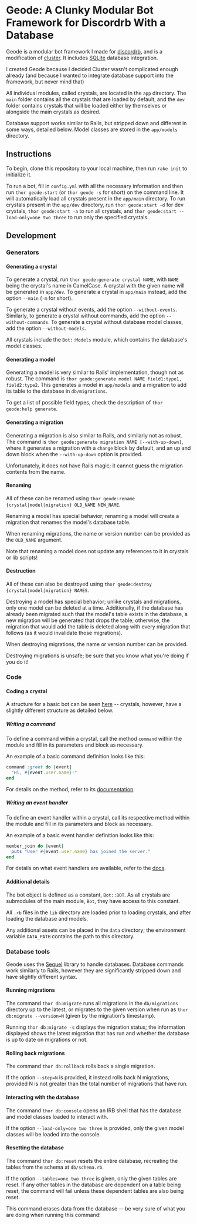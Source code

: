 # Geode: A Clunky Modular Bot Framework for Discordrb With a Database

Geode is a modular bot framework I made for [discordrb](https://github.com/meew0/discordrb),
and is a modification of [cluster](https://github.com/410757864530-dead-salmonids/cluster). It includes 
[SQLite](https://www.sqlite.org/index.html) database integration.

I created Geode because I decided Cluster wasn't complicated enough already
(and because I wanted to integrate database support into the framework, but never mind that)

All individual modules, called crystals, are located in the `app` directory. The `main` folder contains all the crystals
that are loaded by default, and the `dev` folder contains crystals that will be loaded either by themselves or alongside
the main crystals as desired.

Database support works similar to Rails, but stripped down and different in some ways, detailed below. 
Model classes are stored in the `app/models` directory.

## Instructions

To begin, clone this repository to your local machine, then run `rake init` to initialize it.

To run a bot, fill in `config.yml` with all the necessary information and then run `thor geode:start` 
(or `thor geode -s` for short) on the command line. It will automatically load all crystals present in the `app/main` 
directory. To run crystals present in the `app/dev` directory, run `thor geode:start -d` for dev crystals,
`thor geode:start -a` to run all crystals, and `thor geode:start --load-only=one two three` to run only the
specified crystals.

## Development

### Generators

#### Generating a crystal

To generate a crystal, run `thor geode:generate crystal NAME`, with `NAME` being the crystal's name in CamelCase. A
crystal with the given name will be generated in `app/dev`. To generate a crystal in `app/main` instead, add the option
`--main` (`-m` for short).

To generate a crystal without events, add the option `--without-events`. Similarly, to generate a crystal without
commands, add the option `--without-commands`. To generate a crystal without database model classes, add the option
`--without-models`.

All crystals include the `Bot::Models` module, which contains the database's model classes.

#### Generating a model

Generating a model is very similar to Rails' implementation, though not as robust. The command is 
`thor geode:generate model NAME field1:type1, field2:type2`. This generates a model in `app/models` and a migration to
add its table to the database in `db/migrations`. 

To get a list of possible field types, check the description of `thor geode:help generate`.

#### Generating a migration

Generating a migration is also similar to Rails, and similarly not as robust. The command is 
`thor geode:generate migration NAME [--with-up-down]`, where it generates a migration with a `change` block by default,
and an up and down block when the `--with-up-down` option is provided.

Unfortunately, it does not have Rails magic; it cannot guess the migration contents from the name.

#### Renaming

All of these can be renamed using `thor geode:rename {crystal|model|migration} OLD_NAME NEW_NAME`.

Renaming a model has special behavior; renaming a model will create a migration that renames the model's database table.

When renaming migrations, the name or version number can be provided as the `OLD_NAME` argument.

Note that renaming a model does not update any references to it in crystals or lib scripts!

#### Destruction

All of these can also be destroyed using `thor geode:destroy {crystal|model|migration} NAMES`. 

Destroying a model has special behavior; unlike crystals and migrations, only one model can be deleted at a time.
Additionally, if the database has already been migrated such that the model's table exists in the database, a new 
migration will be generated that drops the table; otherwise, the migration that would add the table is deleted along 
with every migration that follows (as it would invalidate those migrations).

When destroying migrations, the name or version number can be provided. 

Destroying migrations is unsafe; be sure that you know what you're doing if you do it!

### Code

#### Coding a crystal

A structure for a basic bot can be seen [here](https://github.com/meew0/discordrb#usage) -- crystals, however, have a
slightly different structure as detailed below.

##### Writing a command

To define a command within a crystal, call the method `command` within the module and fill in its parameters and block 
as necessary. 

An example of a basic command definition looks like this:

```ruby
command :greet do |event|
  "Hi, #{event.user.name}!"
end
```

For details on the method, refer to its
[documentation](https://meew0.github.io/discordrb/master/Discordrb/Commands/CommandContainer.html#command-instance_method).

##### Writing an event handler

To define an event handler within a crystal, call its respective method within the module and fill in its 
parameters and block as necessary.

An example of a basic event handler definition looks like this:
```ruby
member_join do |event|
  puts "User #{event.user.name} has joined the server."
end
```

For details on what event handlers are available, refer to the
[docs](https://meew0.github.io/discordrb/master/Discordrb/EventContainer.html).

#### Additional details

The bot object is defined as a constant, `Bot::BOT`. As all crystals are submodules of the main module, `Bot`, they have
access to this constant.

All `.rb` files in the `lib` directory are loaded prior to loading crystals, and after loading the database and models.

Any additional assets can be placed in the `data` directory; the environment variable `DATA_PATH` contains the path to 
this directory.

### Database tools

Geode uses the [Sequel](https://github.com/jeremyevans/sequel) library to handle databases. Database commands work
similarly to Rails, however they are significantly stripped down and have slightly different syntax.

#### Running migrations

The command `thor db:migrate` runs all migrations in the `db/migrations` directory up to the latest, or migrates to
the given version when run as `thor db:migrate --version=N` (given by the migration's timestamp).

Running `thor db:migrate -s` displays the migration status; the information displayed shows the latest migration that 
has run and whether the database is up to date on migrations or not.

#### Rolling back migrations

The command `thor db:rollback` rolls back a single migration. 

If the option `--step=N` is provided, it instead rolls back N migrations, provided N is not greater than the total
number of migrations that have run.

#### Interacting with the database

The command `thor db:console` opens an IRB shell that has the database and model classes loaded to interact with. 

If the option `--load-only=one two three` is provided, only the given model classes will be loaded into the console.

#### Resetting the database
The command `thor db:reset` resets the entire database, recreating the tables from the schema at `db/schema.rb`. 

If the option `--tables=one two three` is given, only the given tables are reset. If any other tables in the database
are dependent on a table being reset, the command will fail unless these dependent tables are also being reset.

This command erases data from the database -- be very sure of what you are doing when running this command!
